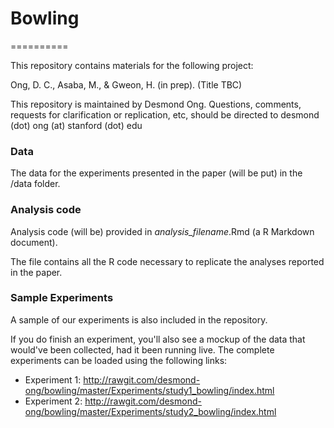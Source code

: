 # Bowling
==========

This repository contains materials for the following project:

Ong, D. C., Asaba, M., & Gweon, H. (in prep). (Title TBC)


This repository is maintained by Desmond Ong. Questions, comments, requests for clarification or replication, etc, should be directed to desmond (dot) ong (at) stanford (dot) edu


### Data

The data for the experiments presented in the paper (will be put) in the /data folder.


### Analysis code

Analysis code (will be) provided in *analysis_filename*.Rmd (a R Markdown document). 

The file contains all the R code necessary to replicate the analyses reported in the paper.



### Sample Experiments

A sample of our experiments is also included in the repository.

If you do finish an experiment, you'll also see a mockup of the data that would've been collected, had it been running live. The complete experiments can be loaded using the following links:

- Experiment 1: http://rawgit.com/desmond-ong/bowling/master/Experiments/study1_bowling/index.html
- Experiment 2: http://rawgit.com/desmond-ong/bowling/master/Experiments/study2_bowling/index.html



